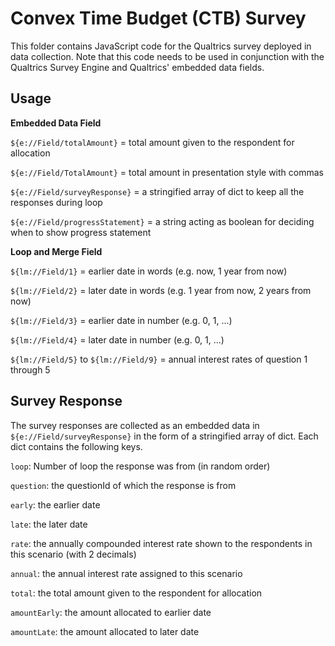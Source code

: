 # Convex Time Budget (CTB) Survey

This folder contains JavaScript code for the Qualtrics survey deployed in data collection. 
Note that this code needs to be used in conjunction with the Qualtrics Survey Engine and Qualtrics' embedded data fields.

## Usage

**Embedded Data Field**

`${e://Field/totalAmount}` = total amount given to the respondent for allocation

`${e://Field/TotalAmount}` = total amount in presentation style with commas

`${e://Field/surveyResponse}` = a stringified array of dict to keep all the responses during loop

`${e://Field/progressStatement}` = a string acting as boolean for deciding when to show progress statement

**Loop and Merge Field**

`${lm://Field/1}` = earlier date in words (e.g. now, 1 year from now)

`${lm://Field/2}` = later date in words (e.g. 1 year from now, 2 years from now)

`${lm://Field/3}` = earlier date in number (e.g. 0, 1, ...)

`${lm://Field/4}` = later date in number (e.g. 0, 1, ...)

`${lm://Field/5}` to `${lm://Field/9}` = annual interest rates of question 1 through 5

## Survey Response

The survey responses are collected as an embedded data in `${e://Field/surveyResponse}` in the form of a stringified array of dict. Each dict contains the following keys.

`loop`: Number of loop the response was from (in random order)

`question`: the questionId of which the response is from

`early`: the earlier date 

`late`: the later date

`rate`: the annually compounded interest rate shown to the respondents in this scenario (with 2 decimals)

`annual`: the annual interest rate assigned to this scenario 

`total`: the total amount given to the respondent for allocation

`amountEarly`: the amount allocated to earlier date

`amountLate`: the amount allocated to later date
